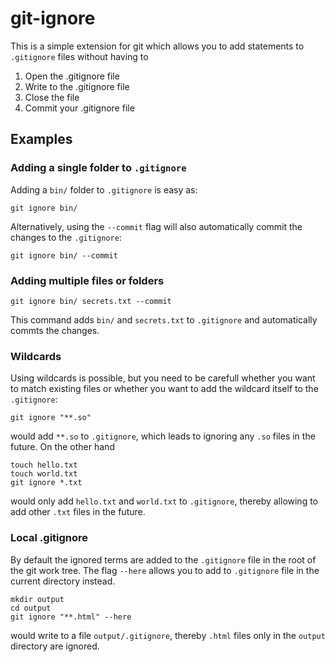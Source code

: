 # git-ignore

This is a simple extension for git which allows you to add statements to `.gitignore` files without having to 

1. Open the .gitignore file
2. Write to the .gitignore file
3. Close the file
4. Commit your .gitignore file

## Examples

### Adding a single folder to `.gitignore`

Adding a `bin/` folder to `.gitignore` is easy as:

```
git ignore bin/
```

Alternatively, using the `--commit` flag will also automatically commit the changes to the `.gitignore`:

```
git ignore bin/ --commit
```

### Adding multiple files or folders

```
git ignore bin/ secrets.txt --commit
```

This command adds `bin/` and `secrets.txt` to `.gitignore` and automatically commts the changes.

### Wildcards

Using wildcards is possible, but you need to be carefull whether you want to match existing files or whether you want to add the wildcard itself to the `.gitignore`:

```
git ignore "**.so"
```

would add `**.so` to `.gitignore`, which leads to ignoring any `.so` files in the future. On the other hand

```
touch hello.txt
touch world.txt
git ignore *.txt
```

would only add `hello.txt` and `world.txt` to `.gitignore`, thereby allowing to add other `.txt` files in the future.

### Local .gitignore

By default the ignored terms are added to the `.gitignore` file in the root of the git work tree. The flag `--here` allows you to add to `.gitignore` file in the current directory instead.

```
mkdir output
cd output
git ignore "**.html" --here
```

would write to a file `output/.gitignore`, thereby `.html` files only in the `output` directory are ignored.

